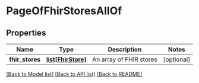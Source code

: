 # PageOfFhirStoresAllOf

## Properties
Name | Type | Description | Notes
------------ | ------------- | ------------- | -------------
**fhir_stores** | [**list[FhirStore]**](FhirStore.md) | An array of FHIR stores | [optional] 

[[Back to Model list]](../README.md#documentation-for-models) [[Back to API list]](../README.md#documentation-for-api-endpoints) [[Back to README]](../README.md)


